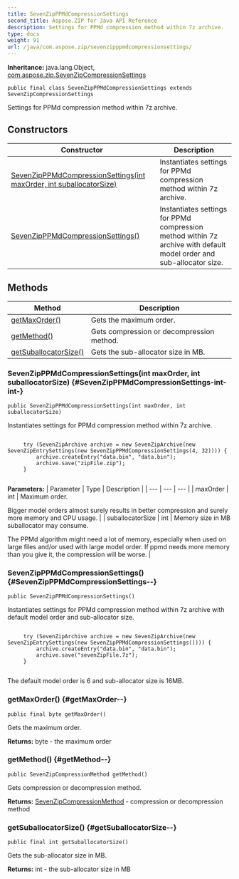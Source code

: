 ```yaml
---
title: SevenZipPPMdCompressionSettings
second_title: Aspose.ZIP for Java API Reference
description: Settings for PPMd compression method within 7z archive.
type: docs
weight: 91
url: /java/com.aspose.zip/sevenzipppmdcompressionsettings/
---
```


**Inheritance:**
java.lang.Object, [com.aspose.zip.SevenZipCompressionSettings](../../com.aspose.zip/sevenzipcompressionsettings)
```
public final class SevenZipPPMdCompressionSettings extends SevenZipCompressionSettings
```

Settings for PPMd compression method within 7z archive.
## Constructors

| Constructor | Description |
| --- | --- |
| [SevenZipPPMdCompressionSettings(int maxOrder, int suballocatorSize)](#SevenZipPPMdCompressionSettings-int-int-) | Instantiates settings for PPMd compression method within 7z archive. |
| [SevenZipPPMdCompressionSettings()](#SevenZipPPMdCompressionSettings--) | Instantiates settings for PPMd compression method within 7z archive with default model order and sub-allocator size. |
## Methods

| Method | Description |
| --- | --- |
| [getMaxOrder()](#getMaxOrder--) | Gets the maximum order. |
| [getMethod()](#getMethod--) | Gets compression or decompression method. |
| [getSuballocatorSize()](#getSuballocatorSize--) | Gets the sub-allocator size in MB. |
### SevenZipPPMdCompressionSettings(int maxOrder, int suballocatorSize) {#SevenZipPPMdCompressionSettings-int-int-}
```
public SevenZipPPMdCompressionSettings(int maxOrder, int suballocatorSize)
```


Instantiates settings for PPMd compression method within 7z archive.

```

     try (SevenZipArchive archive = new SevenZipArchive(new SevenZipEntrySettings(new SevenZipPPMdCompressionSettings(4, 32)))) {
         archive.createEntry("data.bin", "data.bin");
         archive.save("zipFile.zip");
     }
 
```



**Parameters:**
| Parameter | Type | Description |
| --- | --- | --- |
| maxOrder | int | Maximum order.

Bigger model orders almost surely results in better compression and surely more memory and CPU usage. |
| suballocatorSize | int | Memory size in MB suballocator may consume.

The PPMd algorithm might need a lot of memory, especially when used on large files and/or used with large model order. If ppmd needs more memory than you give it, the compression will be worse. |

### SevenZipPPMdCompressionSettings() {#SevenZipPPMdCompressionSettings--}
```
public SevenZipPPMdCompressionSettings()
```


Instantiates settings for PPMd compression method within 7z archive with default model order and sub-allocator size.

```

     try (SevenZipArchive archive = new SevenZipArchive(new SevenZipEntrySettings(new SevenZipPPMdCompressionSettings()))) {
         archive.createEntry("data.bin", "data.bin");
         archive.save("sevenZipFile.7z");
     }
 
```

The default model order is 6 and sub-allocator size is 16MB.

### getMaxOrder() {#getMaxOrder--}
```
public final byte getMaxOrder()
```


Gets the maximum order.

**Returns:**
byte - the maximum order
### getMethod() {#getMethod--}
```
public SevenZipCompressionMethod getMethod()
```


Gets compression or decompression method.

**Returns:**
[SevenZipCompressionMethod](../../com.aspose.zip/sevenzipcompressionmethod) - compression or decompression method
### getSuballocatorSize() {#getSuballocatorSize--}
```
public final int getSuballocatorSize()
```


Gets the sub-allocator size in MB.

**Returns:**
int - the sub-allocator size in MB
